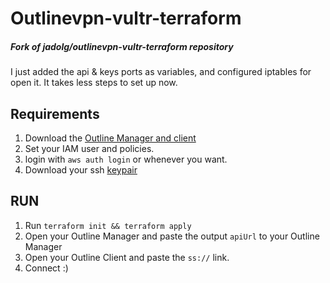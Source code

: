 # Outlinevpn-vultr-terraform

##### Fork of jadolg/outlinevpn-vultr-terraform repository

I just added the api & keys ports as variables, and configured iptables for open it. 
It takes less steps to set up now.

## Requirements
1. Download the [Outline Manager and client](https://getoutline.org/es/get-started/)
2. Set your IAM user and policies.
3. login with  `aws auth login` or whenever you want. 
3. Download your ssh [keypair](https://lightsail.aws.amazon.com/ls/webapp/account/keys)

## RUN
1. Run `terraform init && terraform apply`
2. Open your Outline Manager and paste the output `apiUrl` to your Outline Manager
3. Open your Outline Client and paste the `ss://` link.
4. Connect :)